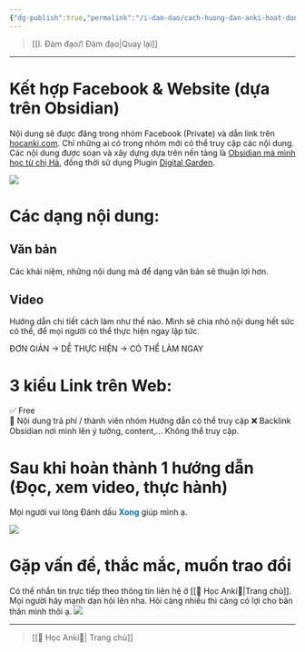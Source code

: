 ```yaml
---
{"dg-publish":true,"permalink":"/i-dam-dao/cach-huong-dan-anki-hoat-dong/","hide":true,"noteIcon":1}
---
```


> [[I. Đàm đạo/! Đàm đạo\|Quay lại]]

___

# Kết hợp Facebook & Website (dựa trên Obsidian)

Nội dung sẽ được đăng trong nhóm Facebook (Private) và dẫn link trên [hocanki.com](https://hocanki.com/).
Chỉ những ai có trong nhóm mới có thể truy cập các nội dung.
Các nội dung được soạn và xây dựng dựa trên nền tảng là [Obsidian mà mình học từ chị Hà](https://khoahocobsidian.com/), đồng thời sử dụng Plugin [Digital Garden](https://github.com/oleeskild/obsidian-digital-garden).

![](https://i.imgur.com/9l5zKUR.png)

# Các dạng nội dung:

## Văn bản
Các khái niệm, những nội dung mà để dạng văn bản sẽ thuận lợi hơn.

## Video
Hướng dẫn chi tiết cách làm như thế nào.
Mình sẽ chia nhỏ nội dung hết sức có thể, để mọi người có thể thực hiện ngay lập tức.

ĐƠN GIẢN → DỄ THỰC HIỆN → CÓ THỂ LÀM NGAY

# 3 kiểu Link trên Web:

✅ Free  
👑 Nội dung trả phí / thành viên nhóm Hướng dẫn có thể truy cập
❌ Backlink Obsidian nơi mình lên ý tưởng, content,... Không thể truy cập.

# Sau khi hoàn thành 1 hướng dẫn (Đọc, xem video, thực hành)
Mọi người vui lòng Đánh dấu **<font color="#0070c0">Xong</font>** giúp mình ạ.

![](https://i.imgur.com/qd9yt7M.png)

# Gặp vấn đề, thắc mắc, muốn trao đổi

Có thể nhắn tin trực tiếp theo thông tin liên hệ ở [[🌟 Học Anki🌟\|Trang chủ]].
Mọi người hãy mạnh dạn hỏi lên nha.
Hỏi càng nhiều thì càng có lợi cho bản thân mình thôi ạ.
![](https://i.imgur.com/hK7zf9H.png)

___

> [[🌟 Học Anki🌟\| Trang chủ]]
